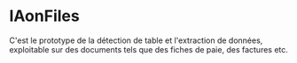# IAonFiles
C'est le prototype de la détection de table et l'extraction de données, exploitable sur des documents tels que des fiches de paie, des factures etc.
